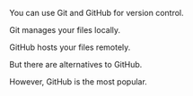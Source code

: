 You can use Git and GitHub for version control.

Git manages your files locally.

GitHub hosts your files remotely.

But there are alternatives to GitHub.

However, GitHub is the most popular.
